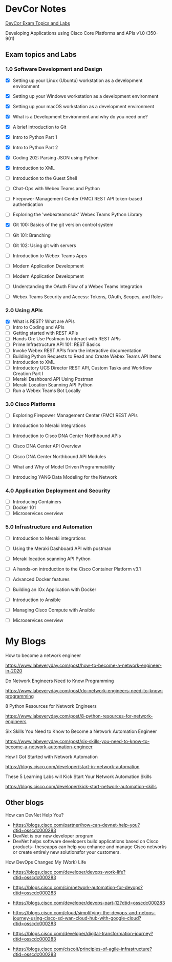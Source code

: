 # DevCor Notes

[DevCor Exam Topics and Labs](https://developer.cisco.com/certification/exam-topic-core/)

Developing Applications using Cisco Core Platforms and APIs v1.0 (350-901)

## Exam topics and Labs

### 1.0 Software Development and Design

- [x] Setting up your Linux (Ubuntu) workstation as a development environment
- [x] Setting up your Windows workstation as a development environment
- [x] Setting up your macOS workstation as a development environment 
- [x] What is a Development Environment and why do you need one?

- [x] A brief introduction to Git
- [x] Intro to Python Part 1  
- [x] Intro to Python Part 2

- [x] Coding 202: Parsing JSON using Python 
- [x] Introduction to XML  
- [ ] Introduction to the Guest Shell 
- [ ] Chat-Ops with Webex Teams and Python 
- [ ] Firepower Management Center (FMC) REST API token-based authentication 
- [ ] Exploring the 'webexteamssdk' Webex Teams Python Library 
- [x] Git 100: Basics of the git version control system 
- [ ] Git 101: Branching 
- [ ] Git 102: Using git with servers 
- [ ] Introduction to Webex Teams Apps 
- [ ] Modern Application Development 
- [ ] Modern Application Development 
- [ ] Understanding the OAuth Flow of a Webex Teams Integration
- [ ] Webex Teams Security and Access: Tokens, OAuth, Scopes, and Roles


### 2.0 Using APIs

- [x] What is REST? What are APIs 
- [ ] Intro to Coding and APIs 
- [ ] Getting started with REST APIs 
- [ ] Hands On: Use Postman to interact with REST APIs
- [ ] Prime Infrastructure API 101: REST Basics 
- [ ] Invoke Webex REST APIs from the interactive documentation 
- [ ] Building Python Requests to Read and Create Webex Teams API Items 
- [ ] Introduction to XML 
- [ ] Introductory UCS Director REST API, Custom Tasks and Workflow Creation Part I 
- [ ] Meraki Dashboard API Using Postman 
- [ ] Meraki Location Scanning API Python 
- [ ] Run a Webex Teams Bot Locally 

### 3.0 Cisco Platforms

- [ ] Exploring Firepower Management Center (FMC) REST APIs 
- [ ] Introduction to Meraki Integrations 
- [ ] Introduction to Cisco DNA Center Northbound APIs 
- [ ] Cisco DNA Center API Overview 
- [ ] Cisco DNA Center Northbound API Modules 
- [ ] What and Why of Model Driven Programmability 
- [ ] Introducing YANG Data Modeling for the Network


### 4.0 Application Deployment and Security

- [ ] Introducing Containers 
- [ ] Docker 101 
- [ ] Microservices overview 

### 5.0 Infrastructure and Automation

- [ ] Introduction to Meraki integrations
- [ ] Using the Meraki Dashboard API with postman
- [ ] Meraki location scanning API Python
- [ ] A hands-on introduction to the Cisco Container Platform v3.1
- [ ] Advanced Docker features
- [ ] Building an IOx Application with Docker
- [ ] Introduction to Ansible
- [ ] Managing Cisco Compute with Ansible
- [ ] Microservices overview


# My Blogs 

How to become a network engineer

https://www.labeveryday.com/post/how-to-become-a-network-engineer-in-2020

Do Network Engineers Need to Know Programming

https://www.labeveryday.com/post/do-network-engineers-need-to-know-programming

8 Python Resources for Network Engineers

https://www.labeveryday.com/post/8-python-resources-for-network-engineers

Six Skills You Need to Know to Become a Network Automation Engineer

https://www.labeveryday.com/post/six-skills-you-need-to-know-to-become-a-network-automation-engineer

How I Got Started with Network Automation

https://blogs.cisco.com/developer/start-in-network-automation

These 5 Learning Labs will Kick Start Your Network Automation Skills

https://blogs.cisco.com/developer/kick-start-network-automation-skills





## Other blogs 

How can DevNet Help You?
- https://blogs.cisco.com/partner/how-can-devnet-help-you?dtid=osscdc000283
- DevNet is our new developer program
- DevNet helps software developers build applications based on Cisco products- theseapps can help you enhance and manage Cisco networks or create entirely new solutionsfor your customers. 


How DevOps Changed My (Work) Life
- https://blogs.cisco.com/developer/devops-work-life?dtid=osscdc000283

- https://blogs.cisco.com/cin/network-automation-for-devops?dtid=osscdc000283

- https://blogs.cisco.com/developer/devops-part-12?dtid=osscdc000283

- https://blogs.cisco.com/cloud/simplifying-the-devops-and-netops-journey-using-cisco-sd-wan-cloud-hub-with-google-cloud?dtid=osscdc000283

- https://blogs.cisco.com/developer/digital-transformation-journey?dtid=osscdc000283


- https://blogs.cisco.com/ciscoit/principles-of-agile-infrastructure?dtid=osscdc000283

